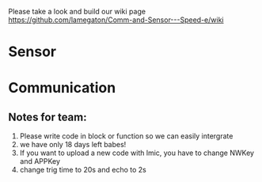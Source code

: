 Please take a look and build our wiki page https://github.com/lamegaton/Comm-and-Sensor---Speed-e/wiki
# Sensor
# Communication
## Notes for team:
1. Please write code in block or function so we can easily intergrate
2. we have only 18 days left babes!
3. If you want to upload a new code with lmic, you have to change NWKey and APPKey
4. change trig time to 20s and echo to 2s

